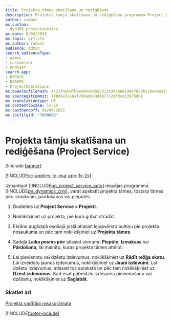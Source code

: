 ```yaml
---
title: Projekta tāmes skatīšana un rediģēšana
description: Projekta tāmju skatīšana un rediģēšana programmā Project Service
author: rumant
ms.custom:
- dyn365-projectservice
ms.date: 8/03/2018
ms.topic: article
ms.author: rumant
audience: Admin
search.audienceType:
- admin
- customizer
- enduser
search.app:
- D365CE
- D365PS
- ProjectOperations
ms.openlocfilehash: 4c31f4eb6fb9ee94c6da52311439a8661d46f056bc10ae4a16dd53642e2338fe
ms.sourcegitcommit: 7f8d1e7a16af769adb43d1877c28fdce53975db8
ms.translationtype: HT
ms.contentlocale: lv-LV
ms.lasthandoff: 08/06/2021
ms.locfileid: "7000000"
---
```

# <a name="view-and-edit-project-estimates-project-service"></a>Projekta tāmju skatīšana un rediģēšana (Project Service)

[!include [banner](../includes/psa-now-project-operations.md)]

[!INCLUDE[cc-applies-to-psa-app-1x-2x](../includes/cc-applies-to-psa-app-1x-2x.md)]

Izmantojot [!INCLUDE[pn_project_service_auto](../includes/pn-project-service-auto.md)] iespējas programmā [!INCLUDE[pn_dynamics_crm](../includes/pn-dynamics-crm.md)], varat apskatīt projekta tāmes, tostarp tāmes pēc izmaksām, pārdošanas vai piepūles.  
  
1.  Dodieties uz **Project Service > Projekti**.  
  
2.  Noklikšķiniet uz projekta, pie kura gribat strādāt.  
  
3.  Ekrāna augšdaļā esošajā joslā atlasiet lejupvērsto bultiņu pie projekta nosaukuma un pēc tam noklikšķiniet uz **Projekta tāmes**.  
  
4.  Sadaļā **Laika posms pēc** atlasiet vienumu **Piepūle**, **Izmaksas** vai **Pārdošana**, lai mainītu, kuras projekta tāmes attēlot.  
  
5.  Lai pievienotu vai dzēstu izdevumus, noklikšķiniet uz **Rādīt režģa skatu**. Lai izveidotu jaunus izdevumus, noklikšķiniet uz **Jauni izdevumi**. Lai dzēstu izdevumus, atlasiet tos sarakstā un pēc tam noklikšķiniet uz **Dzēst izdevumus**. Kad esat pabeidzis izdevumu pievienošanu vai dzēšanu, noklikšķiniet uz **Saglabāt**.  
  
### <a name="see-also"></a>Skatiet arī  
 [Projekta vadītāja rokasgrāmata](../psa/project-manager-guide.md)


[!INCLUDE[footer-include](../includes/footer-banner.md)]